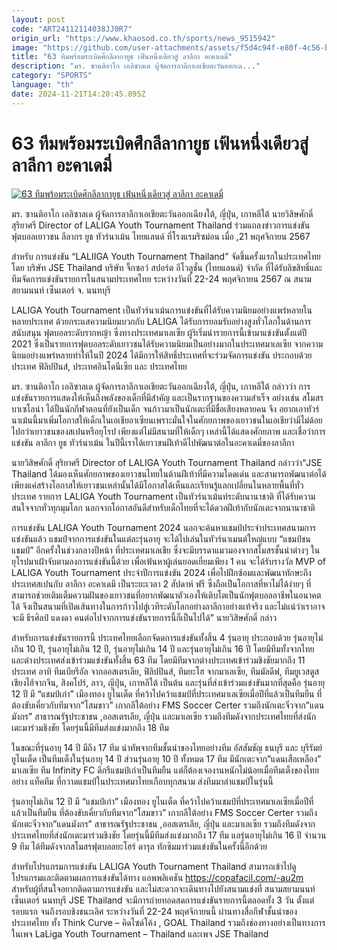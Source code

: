 ```yaml
---
layout: post
code: "ART24112114038JJ0R7"
origin_url: "https://www.khaosod.co.th/sports/news_9515942"
image: "https://github.com/user-attachments/assets/f5d4c94f-e80f-4c56-bf42-84b7ee0a9210"
title: "63 ทีมพร้อมระเบิดศึกลีลากายูธ เฟ้นหนึ่งเดียวสู่ ลาลีกา อะคาเดมี่"
description: "มร. ซานติอาโก เอลิซาลเด ผู้จัดการลาลีกาเอเชียตะวันออกเฉ..."
category: "SPORTS"
language: "th"
date: 2024-11-21T14:20:45.895Z
---
```


# 63 ทีมพร้อมระเบิดศึกลีลากายูธ เฟ้นหนึ่งเดียวสู่ ลาลีกา อะคาเดมี่

[![63 ทีมพร้อมระเบิดศึกลีลากายูธ เฟ้นหนึ่งเดียวสู่ ลาลีกา อะคาเดมี่](https://www.khaosod.co.th/wpapp/uploads/2024/11/S__3063810.jpg "63 ทีมพร้อมระเบิดศึกลีลากายูธ เฟ้นหนึ่งเดียวสู่ ลาลีกา อะคาเดมี่")](https://www.khaosod.co.th/wpapp/uploads/2024/11/S__3063810.jpg)

มร. ซานติอาโก เอลิซาลเด ผู้จัดการลาลีกาเอเชียตะวันออกเฉียงใต้, ญี่ปุ่น, เกาหลีใต้ นายวิสิษศักดิ์ สุริยาศรี Director of LALIGA Youth Tournament Thailand ร่วมแถลงข่าวการแข่งขัน ฟุตบอลเยาวชน ลีลากร ยูธ ทัวร์นาเม้น ไทยแลนด์ ที่โรงแรมริซม่อน เมื่อ ,21 พฤศจิกายน 2567

สำหรับ การแข่งขัน “LALIIGA Youth Tournament Thailand” จัดขึ้นครั้งแรกในประเทศไทย โดย บริษัท JSE Thailand บริษัท จิ๊กซอว์ สปอร์ต อีโวลูชั่น (ไทยแลนด์) จำกัด ที่ได้รับลิขสิทธิ์และทีมจัดการแข่งขันรายการในสนามประเทศไทย ระหว่างวันที่ 22-24 พฤศจิกายน 2567 ณ สนามสยามนนท์ เซ็นเตอร์ จ. นนทบุรี

LALIGA Youth Tournament เป็นทัวร์นาเม้นการแข่งขันที่ได้รับความนิยมอย่างแพร่หลายในหลายประเทศ ด้วยกระแสความนิยมบวกกับ LALIGA ได้รับการยอมรับอย่างสูงทั่วโลกในด้านการสนับสนุน ฟุตบอลระดับรากหญ้า ซึ่งทางประเทศมาเลเซีย ผู้ริเริ่มนำรายการนี้เข้ามาแข่งขันตั้งแต่ปี 2021 ซึ่งเป็นรายการฟุตบอลระดับเยาวชนได้รับความนิยมเป็นอย่างมากในประเทศมาเลเซีย จากความนิยมอย่างแพร่หลายทำให้ในปี 2024 ได้มีการให้สิทธิ์ประเทศที่จะร่วมจัดการแข่งขัน ประกอบด้วยประเทศ ฟิลิปปินส์, ประเทศอินโดนีเซีย และ ประเทศไทย

มร. ซานติอาโก เอลิซาลเด ผู้จัดการลาลีกาเอเชียตะวันออกเฉียงใต้, ญี่ปุ่น, เกาหลีใต้ กล่าวว่า การแข่งขันรายการแสดงให้เห็นถึงพลังของเด็กที่มีสำคัญ และเป็นรากฐานของความสำเร็จ อย่างเช่น สโมสรบาเซโลน่า ได้ปั้นนักกีฬาตอนที่ยังเป็นเด็ก จนก้าวมาเป็นนักเตะที่มีชื่อเสียงหลายคน จึง อยากเอาทัวร์นาเม้นนี้มาเพิ่มโอกาสให้เด็กเในเอเชียอาเซียนเพราะมั่นใจในศักยภาพของเยาวชนในเอเชียว่ามีไม่ด้อยไปกว่าเยาวชนของสเปนหรือยุโรป เพียงแต่ไม่มีสนามที่ให้เด็กๆ เหล่านี้ได้แสดงศักยภาพ และเชื่อว่าการแข่งขัน ลาลีกา ยูธ ทัวร์นาเม้น ในปีนี้เราได้เยาวขนฝีเท้าดีไปพัฒนาต่อในอะคาเดมี่ของลาลีกา

นายวิสิษศักดิ์ สุริยาศรี Director of LALIGA Youth Tournament Thailand กล่าวว่า“JSE Thailand ได้มองเห็นศักยภาพของเยาวชนไทยในด้านฝีเท้าที่มีความโดดเด่น และสามารถพัฒนาต่อได้ เพียงแค่สร้างโอกาสให้เยาวชนเหล่านั้นได้มีโอกาสได้เห็นและเรียนรู้แลกเปลี่ยนในหลายพื้นที่ทั่วประเทศ รายการ LALIGA Youth Tournament เป็นทัวร์นาเม้นท์ระดับนานาชาติ ที่ได้รับความสนใจจากทั่วทุกมุมโลก นอกจากโอกาสอันดีสำหรับเด็กไทยที่จะได้ดวลฝีเท้ากับนักเตะจากนานาชาติ

การแข่งขัน LALIGA Youth Tournament 2024 นอกจะค้นหาแชมป์ประจำประเทศสนามการแข่งขันแล้ว แชมป์จากการแข่งขันในแต่ละรุ่นอายุ จะได้ไปเล่นในทัวร์นาเมนต์ใหญ่แบบ “แชมป์ชนแชมป์” อีกครั้งในช่วงกลางปีหน้า ที่ประเทศมาเลเชีย ซึ่งจะมีบรรดาแมวมองจากสโมสรชั้นนำต่างๆ ในยุโรปมาเฝ้าจับตามองการแข่งขันนี้ด้วย เพื่อเฟ้นหาผู้เล่นยอดเยี่ยมเพียง 1 คน จะได้รับรางวัล MVP of LALIGA Youth Tournament ประจำปีการแข่งขัน 2024 เพื่อไปฝึกซ้อมและพัฒนาทักษะถึงประเทศสเปนกับ ลาลีกา อะคาเดมี เป็นระยะเวลา 2 สัปดาห์ ฟรี ซึ่งถือเป็นโอกาสที่หาไม่ได้ง่ายๆ ที่สามารถช่วยเติมเต็มความฝันของเยาวชนที่อยากพัฒนาตัวเองให้เติบโตเป็นนักฟุตบอลอาชีพในอนาคตได้ จึงเป็นสนามที่เปิดเส้นทางในการก้าวไปสู่เวทีระดับโลกอย่างลาลีกาอย่างแท้จริง และไม่แน่ว่าเราอาจจะมี ธีรศิลป์ แดงดา คนต่อไปจากการแข่งขันรายการนี้ก็เป็นไปได้” นายวิสิษศักดิ์ กล่าว

สำหรับการแข่งขันรายการนี้ ประเทศไทยเลือกจัดดการแข่งขันทั้งสิ้น 4 รุ่นอายุ ประกอบด้วย รุ่นอายุไม่เกิน 10 ปี, รุ่นอายุไม่เกิน 12 ปี, รุ่นอายุไม่เกิน 14 ปี และรุ่นอายุไม่เกิน 16 ปี โดยมีทีมทั้งจากไทยและต่างประเทศส่งเข้าร่วมแข่งขันทั้งสิ้น 63 ทีม โดยมีทีมจากต่างประเทศเข้าร่วมชิงชัยมากถึง 11 ประเทศ อาทิ ทีมเบียรีอัล จากออสเตรเลีย, ฟิลิปปินส์, ทีมยะโฮ จากมาเลเซีย, ทีมมัลดีฟ, ทีมยูเวสตูสเชียงไฮ้จากจีน, สิงคโปร์, ลาว, ญีปุ่น, เกาหลีใต้ เป็นต้น และรุ่นที่ส่งเข้าร่วมแข่งขันมากที่สุดคือ รุ่นอายุ 12 ปี มี “แชมป์เก่า” เมืองทอง ยูไนเต็ด ที่คว้าไปคว้าแชมป์ที่ประเทศมาเลเซียเมื่อปีที่แล้วเป็นทีมยืน ที่ต้องขับเคี่ยวกับทีมจาก”โสมขาว” เกากลีใต้อย่าง FMS Soccer Certer รวมถึงนักเตะจิ๋วจาก”แดนมังกร” สาธารณรัฐประชาชน ,ออสเตรเลีย, ญี่ปุ่น และมาเลเซีย รวมถึงทีมดังจากประเทศไทยที่ส่งนักเตะมาร่วมชิงชัย โดยรุ่นนี้มีทีมส่งแข่งมากถึง 18 ทีม

ในขณะที่รุ่นอายุ 14 ปี มีถึง 17 ทีม นำทัพจากทีมชั้นนำของไทยอย่างทีม อัสสัมชัญ ธนบุรี และ บุรีรัมย์ ยูไนเต็ด เป็นทีมเต็งในรุ่นอายุ 14 ปี ส่วนรุ่นอายุ 10 ปี ทั้งหมด 17 ทีม มีนักเตะจาก”แดนเสือเหลือง” มาเลเซีย ทีม Infinity FC ดีกรีแชมป์เก่าเป็นทีมยืน แต่ก็ต้องเจองานหนักไม่น้อยเมื่อทีมเต็งของไทยอย่าง แท็คทีม ที่กวาดแชมป์ในประเทศมาไทยเกือบทุกสนาม ส่งทีมมาล่าแชมป์ในรุ่นนี้

รุ่นอายุไม่เกิน 12 ปี มี “แชมป์เก่า” เมืองทอง ยูไนเต็ด ที่คว้าไปคว้าแชมป์ที่ประเทศมาเลเซียเมื่อปีที่แล้วเป็นทีมยืน ที่ต้องขับเคี่ยวกับทีมจาก”โสมขาว” เกากลีใต้อย่าง FMS Soccer Certer รวมถึงนักเตะจิ๋วจาก”แดนมังกร” สาธารณรัฐประชาชน ,ออสเตรเลีย, ญี่ปุ่น และมาเลเซีย รวมถึงทีมดังจากประเทศไทยที่ส่งนักเตะมาร่วมชิงชัย โดยรุ่นนี้มีทีมส่งแข่งมากถึง 17 ทีม แลรุ่นอายุไม่เกิน 16 ปี จำนวน 9 ทีม ได้ทีมดังจากสโมสรฟุตบอลยะโฮร์ ดารุล ทักซิมมาร่วมแข่งขันในครั้งนี้อีกด้วย

สำหรับโปรแกรมการแข่งขัน LALIGA Youth Tournament Thailand สามารถเข้าไปดูโปรแกรมและติดตามผลการแข่งขันได้ทาง แอพพลิเคชัน https://copafacil.com/-au2m สำหรับผู้ที่สนใจอยากติดตามการแข่งขัน และไม่สะดวกจะเดินทางไปยังสนามแข่งที่ สนามสยามนนท์ เซ็นเตอร์ นนทบุรี JSE Thailand จะมีการถ่ายทอดสดการแข่งขันรายการนี้ตลอดทั้ง 3 วัน ตั้งแต่รอบแรก จนถึงรอบชิงชนะเลิศ ระหว่างวันที่ 22-24 พฤศจิกายนนี้ ผ่านทางสื่อกีฬาชั้นนำของประเทศไทย ทั้ง Think Curve – คิดไซด์โค้ง , GOAL Thailand รวมถึงช่องทางอย่างเป็นทางการในเพจ LaLiga Youth Tournament – Thailand และเพจ JSE Thailand